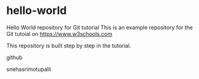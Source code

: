 # hello-world
Hello World repository for Git tutorial
This is an example repository for the Git tutoial on https://www.w3schools.com

This repository is built step by step in the tutorial.

github

snehasrimotupalli
